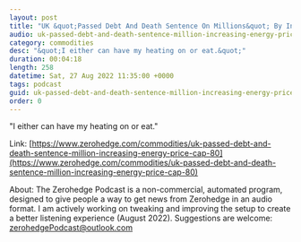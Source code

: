 ```yaml
---
layout: post
title: "UK &quot;Passed Debt And Death Sentence On Millions&quot; By Increasing Energy Price Cap By 80%"
audio: uk-passed-debt-and-death-sentence-million-increasing-energy-price-cap-80-0
category: commodities
desc: "&quot;I either can have my heating on or eat.&quot;"
duration: 00:04:18
length: 258
datetime: Sat, 27 Aug 2022 11:35:00 +0000
tags: podcast
guid: uk-passed-debt-and-death-sentence-million-increasing-energy-price-cap-80-0
order: 0
---
```

&quot;I either can have my heating on or eat.&quot;

Link: [https://www.zerohedge.com/commodities/uk-passed-debt-and-death-sentence-million-increasing-energy-price-cap-80](https://www.zerohedge.com/commodities/uk-passed-debt-and-death-sentence-million-increasing-energy-price-cap-80)

About: The Zerohedge Podcast is a non-commercial, automated program, designed to give people a way to get news from Zerohedge in an audio format.  I am actively working on tweaking and improving the setup to create a better listening experience (August 2022).  Suggestions are welcome: [zerohedgePodcast@outlook.com](mailto:zerohedgePodcast@outlook.com)